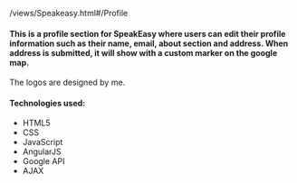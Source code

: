 /views/Speakeasy.html#/Profile

#### This is a profile section for SpeakEasy where users can edit their profile information such as their name, email, about section and address. When address is submitted, it will show with a custom marker on the google map.
The logos are designed by me.

#### Technologies used:
- HTML5
- CSS
- JavaScript
- AngularJS
- Google API 
- AJAX
